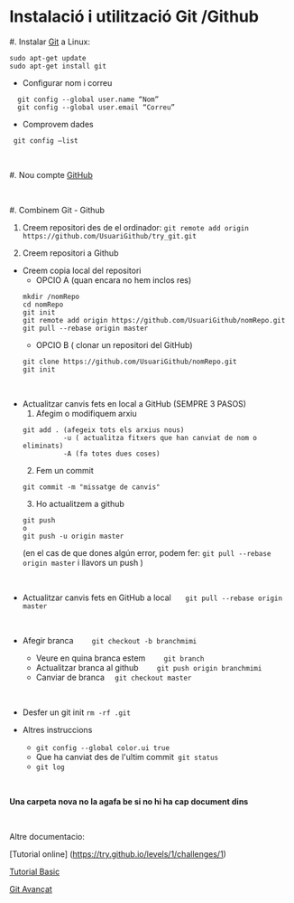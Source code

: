 # Instalació i utilització Git /Github


#.  Instalar [Git](https://git-scm.com/book/es/v1/Empezando-Instalando-Git) a Linux:
```
sudo apt-get update
sudo apt-get install git
```

  * Configurar nom i correu 
```
  git config --global user.name “Nom”
  git config --global user.email “Correu”
```
  * Comprovem dades
```
 git config –list
```
<br>


#. Nou compte [GitHub](https://github.com) 

<br>

#. Combinem Git - Github
1. Creem repositori des de el ordinador:
```git remote add origin https://github.com/UsuariGithub/try_git.git```

2. Creem repositori a Github
* Creem copia local del repositori
	* OPCIO A (quan encara no hem inclos res) 
	```
	mkdir /nomRepo
	cd nomRepo
	git init 
	git remote add origin https://github.com/UsuariGithub/nomRepo.git
	git pull --rebase origin master
	```
	* OPCIO B ( clonar un repositori del GitHub)
	```
	git clone https://github.com/UsuariGithub/nomRepo.git
	git init 
	```
	
<br>

* Actualitzar canvis fets en local a GitHub (SEMPRE 3 PASOS)
	1. Afegim o modifiquem arxiu
    ```
    git add . (afegeix tots els arxius nous)
              -u ( actualitza fitxers que han canviat de nom o eliminats)
              -A (fa totes dues coses)
    ```
  	2. Fem un commit
    ```
    git commit -m "missatge de canvis"
    ```
   	3. Ho actualitzem a github
    ```
    git push 
    o
    git push -u origin master
    ```
    (en el cas de que dones algún error, podem fer: ```git pull --rebase origin master``` i llavors un push )
    
<br>
	
* Actualitzar canvis fets en GitHub a local
  ```    git pull --rebase origin master  ```
  
  <br>
  
* Afegir branca 
 	```  	git checkout -b branchmimi  	```
	* Veure en quina branca estem
	``` 	git branch 	```
	* Actualitzar branca al github
	``` 	git push origin branchmimi 	```
	* Canviar de branca 
  ```   git checkout master   ```

<br>

* Desfer un git init
```rm -rf .git```

* Altres instruccions
	* ```git config --global color.ui true ```
	* Que ha canviat des de l'ultim commit``` git status```
	* ```git log```


<br>

**Una carpeta nova no la agafa be si no hi ha cap document dins**

<br>

Altre documentacio: 

[Tutorial online] (https://try.github.io/levels/1/challenges/1)

[Tutorial Basic](http://rogerdudler.github.io/git-guide/index.es.html)

[Git Avançat](https://git-scm.com/book/es/v1)
